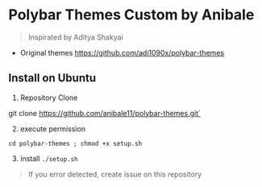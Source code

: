 # Polybar Themes Custom by Anibale

> Inspirated by Aditya Shakyai

- Original themes https://github.com/adi1090x/polybar-themes

## Install on Ubuntu

1. Repository Clone

git clone https://github.com/anibale11/polybar-themes.git`

2. execute permission

`cd polybar-themes ; chmod +x setup.sh`

3. install
`./setup.sh`

> If you error detected, create issue on this repository
